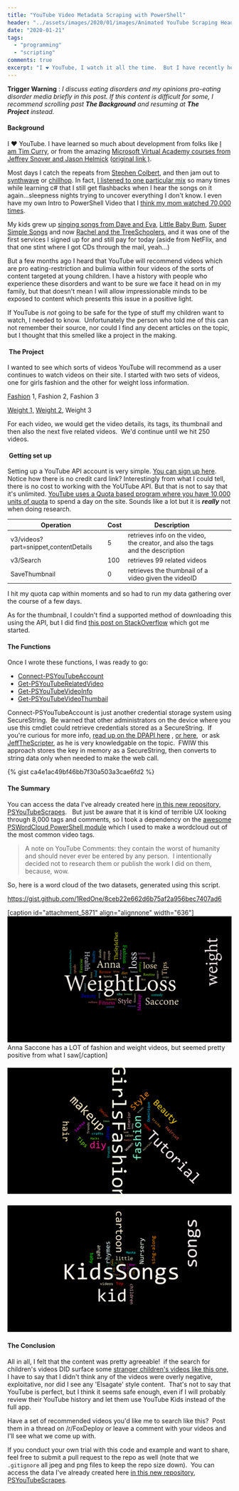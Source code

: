 ```yaml
---
title: "YouTube Video Metadata Scraping with PowerShell"
header: "../assets/images/2020/01/images/Animated YouTube Scraping Header.gif"
date: "2020-01-21"
tags: 
  - "programming"
  - "scripting"
comments: true
excerpt: "I ❤ YouTube, I watch it all the time.  But I have recently heard that YouTube's comment recommendation engine might carry kids from gentle content and into content I might find objectionable for our family.  In this Post, we dig into the a few source videos and use the YouTube API to see what kinds of videos really are shown"
---
```


**Trigger Warning** : _I discuss eating disorders and my opinions pro-eating disorder media briefly in this post. If this content is difficult for some, I recommend scrolling past **The Background** and resuming at **The Project** instead._

#### Background

I ❤ YouTube. I have learned so much about development from folks like [I am Tim Curry](https://www.youtube.com/watch?time_continue=2&v=vN9NRqv7xmY&feature=emb_logo), or from the amazing [Microsoft Virtual Academy courses from Jeffrey Snover and Jason Helmick](https://www.youtube.com/watch?v=nMn8-BbRsN8&list=PLyJiOytEPs4etH7Ujq7PU7jlOlHL-9RmV) ([original link )](https://channel9.msdn.com/Series/Advanced-PowerShell-DSC-and-Custom-Resources?l=3DnsS2H1_1504984382).
 <!--more-->
Most days I catch the repeats from [Stephen Colbert](https://www.youtube.com/channel/UCMtFAi84ehTSYSE9XoHefig), and then jam out to [synthwave](https://www.youtube.com/watch?v=a0O616pwkYk) or [chillhop](https://www.youtube.com/watch?v=VaZYyx0ae_s). In fact, [I listened to one particular mix](https://www.youtube.com/watch?v=glHtYwHidUY) so many times while learning c# that I still get flashbacks when I hear the songs on it again...sleepness nights trying to uncover everything I don't know. I even have my own Intro to PowerShell Video that I [think my mom watched 70,000 times](https://www.youtube.com/watch?v=YHtZY6pASAI).

My kids grew up [singing songs from Dave and Eva](https://www.youtube.com/watch?v=kNPsqzzoekw), [Little Baby Bum](https://www.youtube.com/watch?v=Cfb-qp1h_E0), [Super Simple Songs](https://www.youtube.com/watch?time_continue=2&v=PDnXXgK-OXI&feature=emb_logo) and now [Rachel and the TreeSchoolers](https://www.youtube.com/watch?v=NDqOcpRSExU), and it was one of the first services I signed up for and still pay for today (aside from NetFlix, and that one stint where I got CDs through the mail, yeah...)

But a few months ago I heard that YouTube will recommend videos which are pro eating-restriction and bulimia within four videos of the sorts of content targeted at young children. I have a history with people who experience these disorders and want to be sure we face it head on in my family, but that doesn't mean I will allow impressionable minds to be exposed to content which presents this issue in a positive light.

If YouTube is _not_ going to be safe for the type of stuff my children want to watch, I needed to know.  Unfortunately the person who told me of this can not remember their source, nor could I find any decent articles on the topic, but I thought that this smelled like a project in the making.

####  The Project

I wanted to see which sorts of videos YouTube will recommend as a user continues to watch videos on their site. I started with two sets of videos, one for girls fashion and the other for weight loss information.

[Fashion](https://www.youtube.com/watch?v=ml2E8TnU-oA) 1, Fashion 2, Fashion 3

[Weight 1,](https://www.youtube.com/watch?v=Jhq23NKsjjg) [Weight 2](https://www.youtube.com/watch?v=PWCNtdR9DN0), Weight 3

For each video, we would get the video details, its tags, its thumbnail and then also the next five related videos.  We'd continue until we hit 250 videos.

####  Getting set up

Setting up a YouTube API account is very simple. [You can sign up here](https://developers.google.com/youtube/v3/). Notice how there is no credit card link? Interestingly from what I could tell, there is no cost to working with the YoUTube API. But that is not to say that it's unlimited. [YouTube uses a Quota based program where you have 10,000 units of quota](https://developers.google.com/youtube/v3/getting-started#quota) to spend a day on the site. Sounds like a lot but it is _**really**_ not when doing research.

| Operation | Cost | Description |  |  |
| --- | --- | --- | --- | --- |
| v3/videos?part=snippet,contentDetails | 5 | retrieves info on the video, the creator, and also the tags and the description |  |  |
| v3/Search | 100 | retrieves 99 related videos |  |  |
| SaveThumbnail | 0 | retrieves the thumbnail of a video given the videoID |  |  |

I hit my quota cap within moments and so had to run my data gathering over the course of a few days.

As for the thumbnail, I couldn't find a supported method of downloading this using the API, but I did find [this post on StackOverflow](https://stackoverflow.com/questions/2068344/how-do-i-get-a-youtube-video-thumbnail-from-the-youtube-api) which got me started.

#### The Functions

Once I wrote these functions, I was ready to go:

- [Connect-PSYouTubeAccount](https://github.com/1RedOne/PSYouTube/blob/master/Public/Connect-PSYouTubeAccount.ps1)
- [Get-PSYouTubeRelatedVideo](https://github.com/1RedOne/PSYouTube/blob/master/Public/Get-PSYouTubeRelatedVideo.ps1)
- [Get-PSYouTubeVideoInfo](https://github.com/1RedOne/PSYouTube/blob/master/Public/Get-PSYouTubeVideoInfo.ps1)
- [Get-PSYouTubeVideoThumbail](https://github.com/1RedOne/PSYouTube/blob/master/Public/Get-PSYouTubeVideoThumbail.ps1)

Connect-PSYouTubeAccount is just another credential storage system using SecureString.  Be warned that other administrators on the device where you use this cmdlet could retrieve credentials stored as a SecureString.  If you're curious for more info, [read up on the DPAPI here](https://stackoverflow.com/questions/6982236/how-is-securestring-encrypted-and-still-usable) , [or here](https://giuliocomi.blogspot.com/2019/08/insecure-secrets-encryption-at-rest.html),  or ask [JeffTheScripter](https://twitter.com/JeffTheScripter), as he is very knowledgable on the topic.  FWIW this approach stores the key in memory as a SecureString, then converts to string data only when needed to make the web call.

{% gist ca4e1ac49bf46bb7f30a503a3cae6fd2 %}


#### The Summary

You can access the data I've already created here [in this new repository, PSYouTubeScrapes](https://github.com/1RedOne/PSYouTubeScrapes).   But just be aware that it is kind of terrible UX looking through 8,000 tags and comments, so I took a dependency on the [awesome PSWordCloud PowerShell module](https://github.com/vexx32/PSWordCloud) which I used to make a wordcloud out of the most common video tags.

> A note on YouTube Comments: they contain the worst of humanity and should never ever be entered by any person.  I intentionally decided not to research them or publish the work I did on them, because, wow.

So, here is a word cloud of the two datasets, generated using this script.

https://gist.github.com/1RedOne/8ceb22e662d6b75af2a956bec7407ad6

\[caption id="attachment\_5871" align="alignnone" width="636"\]![A word cloud of the most commong tags for Weight loss videos traversed with this tool, including 'theStyleDiet', 'Commedy' Beauty', and 'Anna Saccone', who seems to be a YouTuber popular in this area](../assets/images/2020/01/images/weightloss1.png) Anna Saccone has a LOT of fashion and weight videos, but seemed pretty positive from what I saw\[/caption\]

![](../assets/images/2020/01/images/girlsfashion.png)

![](../assets/images/2020/01/images/childrenssongs.png)

#### The Conclusion

All in all, I felt that the content was pretty agreeable!  if the search for children's videos DID surface some [stranger children's videos like this one,](https://www.youtube.com/watch?v=OqDXIC_brT0) I have to say that I didn't think any of the videos were overly negative, exploitative, nor did I see any 'Elsagate' style content.  That's not to say that YouTube is perfect, but I think it seems safe enough, even if I will probably review their YouTube history and let them use YouTube Kids instead of the full app.

Have a set of recommended videos you'd like me to search like this?  Post them in a thread on /r/FoxDeploy or leave a comment with your videos and I'll see what we come up with.

If you conduct your own trial with this code and example and want to share, feel free to submit a pull request to the repo as well (note that we `.gitignore` all jpeg and png files to keep the repo size down).  You can access the data I've already created here [in this new repository, PSYouTubeScrapes](https://github.com/1RedOne/PSYouTubeScrapes).
